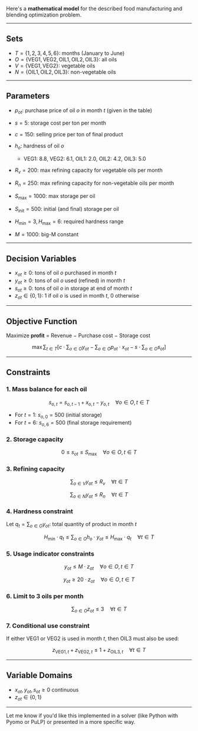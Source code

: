 Here's a **mathematical model** for the described food manufacturing and blending optimization problem.

---

## **Sets**

* $T = \{1, 2, 3, 4, 5, 6\}$: months (January to June)
* $O = \{\text{VEG1}, \text{VEG2}, \text{OIL1}, \text{OIL2}, \text{OIL3}\}$: all oils
* $V = \{\text{VEG1}, \text{VEG2}\}$: vegetable oils
* $N = \{\text{OIL1}, \text{OIL2}, \text{OIL3}\}$: non-vegetable oils

---

## **Parameters**

* $p_{ot}$: purchase price of oil $o$ in month $t$ (given in the table)
* $s = 5$: storage cost per ton per month
* $c = 150$: selling price per ton of final product
* $h_o$: hardness of oil $o$

  * VEG1: 8.8, VEG2: 6.1, OIL1: 2.0, OIL2: 4.2, OIL3: 5.0
* $R_v = 200$: max refining capacity for vegetable oils per month
* $R_n = 250$: max refining capacity for non-vegetable oils per month
* $S_{\max} = 1000$: max storage per oil
* $S_{\text{init}} = 500$: initial (and final) storage per oil
* $H_{\min} = 3, H_{\max} = 6$: required hardness range
* $M = 1000$: big-M constant

---

## **Decision Variables**

* $x_{ot} \geq 0$: tons of oil $o$ purchased in month $t$
* $y_{ot} \geq 0$: tons of oil $o$ used (refined) in month $t$
* $s_{ot} \geq 0$: tons of oil $o$ in storage at end of month $t$
* $z_{ot} \in \{0,1\}$: 1 if oil $o$ is used in month $t$, 0 otherwise

---

## **Objective Function**

Maximize **profit** = Revenue − Purchase cost − Storage cost

$$
\max \sum_{t \in T} \left[ c \cdot \sum_{o \in O} y_{ot} - \sum_{o \in O} p_{ot} \cdot x_{ot} - s \cdot \sum_{o \in O} s_{ot} \right]
$$

---

## **Constraints**

### 1. **Mass balance for each oil**

$$
s_{o,t} = s_{o,t-1} + x_{o,t} - y_{o,t} \quad \forall o \in O, t \in T
$$

* For $t=1$: $s_{o,0} = 500$ (initial storage)
* For $t=6$: $s_{o,6} = 500$ (final storage requirement)

### 2. **Storage capacity**

$$
0 \leq s_{ot} \leq S_{\max} \quad \forall o \in O, t \in T
$$

### 3. **Refining capacity**

$$
\sum_{o \in V} y_{ot} \leq R_v \quad \forall t \in T
$$

$$
\sum_{o \in N} y_{ot} \leq R_n \quad \forall t \in T
$$

### 4. **Hardness constraint**

Let $q_t = \sum_{o \in O} y_{ot}$: total quantity of product in month $t$

$$
H_{\min} \cdot q_t \leq \sum_{o \in O} h_o \cdot y_{ot} \leq H_{\max} \cdot q_t \quad \forall t \in T
$$

### 5. **Usage indicator constraints**

$$
y_{ot} \leq M \cdot z_{ot} \quad \forall o \in O, t \in T
$$

$$
y_{ot} \geq 20 \cdot z_{ot} \quad \forall o \in O, t \in T
$$

### 6. **Limit to 3 oils per month**

$$
\sum_{o \in O} z_{ot} \leq 3 \quad \forall t \in T
$$

### 7. **Conditional use constraint**

If either VEG1 or VEG2 is used in month $t$, then OIL3 must also be used:

$$
z_{\text{VEG1},t} + z_{\text{VEG2},t} \leq 1 + z_{\text{OIL3},t} \quad \forall t \in T
$$

---

## **Variable Domains**

* $x_{ot}, y_{ot}, s_{ot} \geq 0$ continuous
* $z_{ot} \in \{0,1\}$

---

Let me know if you'd like this implemented in a solver (like Python with Pyomo or PuLP) or presented in a more specific way.

